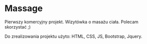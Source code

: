 # Massage

Pierwszy komercyjny projekt. Wizytówka o masażu ciała. Polecam skorzystać ;)

Do zrealizowania projektu użyto: HTML, CSS, JS, Bootstrap, Jquery.
